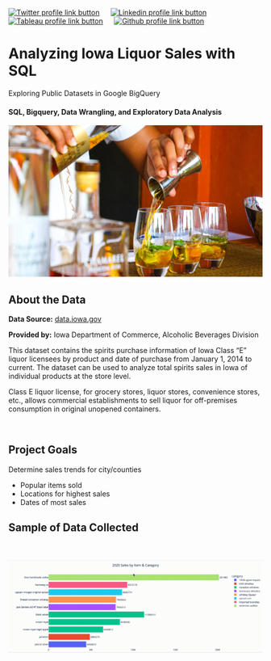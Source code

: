 [<img src="https://img.shields.io/badge/Twitter-%231DA1F2.svg?&sflat&logo=Twitter&logoColor=white" alt="Twitter profile link button" height="20" width="70" />](https://twitter.com/drusho) &emsp; [<img src="https://img.shields.io/badge/Linkedin-%230A66C2.svg?&sflat&logo=linkedin&logoColor=white" alt="Linkedin profile link button" height="20" width="70" />](https://linkedin.com/in/davidrusho) &emsp; [<img src="https://img.shields.io/badge/Tableau-%23ff4d4d.svg?&sflat&logo=tableau&logoColor=white" alt="Tableau profile link button" height="20" width="70" >](https://public.tableau.com/app/profile/drusho) &emsp; [<img src="https://img.shields.io/badge/Github Blog-%23181717.svg?&style=flat&logo=github&logoColor=white" alt="Github profile link button" height="20" width="90" alt="Github Blog Button"/>](https://drusho.github.io/blog)

# __Analyzing Iowa Liquor Sales with SQL__

Exploring Public Datasets in Google BigQuery
#### SQL, Bigquery, Data Wrangling, and Exploratory Data Analysis

<img src="https://raw.githubusercontent.com/drusho/bigquery_liquor_sales/main/assets/header_liquor.jpeg" height=300 >

<br>

## About the Data


__Data Source:__ [data.iowa.gov](https://data.iowa.gov/Sales-Distribution/Iowa-Liquor-Sales/m3tr-qhgy)

__Provided by:__ Iowa Department of Commerce, Alcoholic Beverages Division


This dataset contains the spirits purchase information of Iowa Class “E” liquor licensees by product and date of purchase from January 1, 2014 to current. The dataset can be used to analyze total spirits sales in Iowa of individual products at the store level.

Class E liquor license, for grocery stores, liquor stores, convenience stores, etc., allows commercial establishments to sell liquor for off-premises consumption in original unopened containers.

<br>

## Project Goals
Determine sales trends for city/counties
* Popular items sold
* Locations for highest sales
* Dates of most sales

## Sample of Data Collected

<br>
<br>

<img src="https://github.com/drusho/bigquery_liquor_sales/blob/main/reports/figures/sale_items_cat%20(bar_plot).gif">
<br>





<!-- ## Take Aways -->




<br>
<br>

<!-- ## Project Links -->


